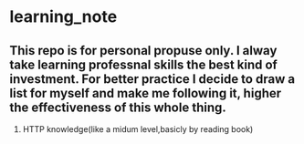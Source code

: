 # learning_note
## This repo is for personal propuse only. I alway take learning professnal skills the best kind of investment. For better practice I decide to draw a list for myself and make me following it, higher the effectiveness of this whole thing.
1. HTTP knowledge(like a midum level,basicly by reading book)  
